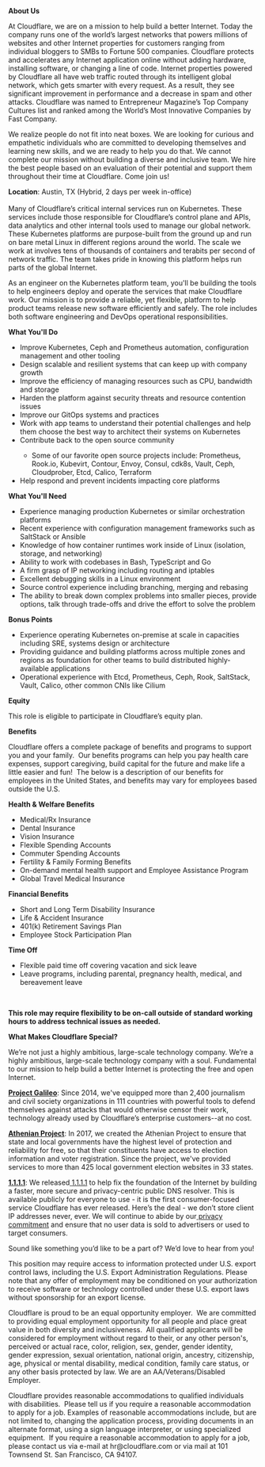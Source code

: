 <div class="content-intro">
	<div><strong>About Us</strong></div>
	<div>
		<p>At Cloudflare, we are on a mission to help build a better Internet. Today the company runs one of the world’s largest networks that powers millions of websites and other Internet properties for customers ranging from individual bloggers to SMBs to Fortune 500 companies. Cloudflare protects and accelerates any Internet application online without adding hardware, installing software, or changing a line of code. Internet properties powered by Cloudflare all have web traffic routed through its intelligent global network, which gets smarter with every request. As a result, they see significant improvement in performance and a decrease in spam and other attacks. Cloudflare was named to Entrepreneur Magazine’s Top Company Cultures list and ranked among the World’s Most Innovative Companies by Fast Company.&nbsp;</p>
		<p><span style="font-weight: 400;">We realize people do not fit into neat boxes. We are looking for curious and empathetic individuals who are committed to developing themselves and learning new skills, and we are ready to help you do that. We cannot complete our mission without building a diverse and inclusive team. We hire the best people based on an evaluation of their potential and support them throughout their time at Cloudflare. Come join us!&nbsp;</span></p>
	</div>
</div>
<p><strong>Location</strong>: Austin, TX (Hybrid, 2 days per week in-office)<br><br>Many of Cloudflare’s critical internal services run on Kubernetes. These services include those responsible for Cloudflare’s control plane and APIs, data analytics and other internal tools used to manage our global network. These Kubernetes platforms are purpose-built from the ground up and run on bare metal Linux in different regions around the world. The scale we work at involves tens of thousands of containers and terabits per second of network traffic. The team takes pride in knowing this platform helps run parts of the global Internet.</p>
<p>As an engineer on the Kubernetes platform team, you'll be building the tools to help engineers deploy and operate the services that make Cloudflare work. Our mission is to provide a reliable, yet flexible, platform to help product teams release new software efficiently and safely. The role includes both software engineering and DevOps operational responsibilities.&nbsp;</p>
<p><strong>What You'll Do</strong></p>
<ul>
	<li>Improve Kubernetes, Ceph and Prometheus automation, configuration management and other tooling&nbsp;</li>
	<li>Design scalable and resilient systems that can keep up with company growth</li>
	<li>Improve the efficiency of managing resources such as CPU, bandwidth and storage</li>
	<li>Harden the platform against security threats and resource contention issues</li>
	<li>Improve our GitOps systems and practices</li>
	<li>Work with app teams to understand their potential challenges and help them choose the best way to architect their systems on Kubernetes</li>
	<li>Contribute back to the open source community</li>
	<ul>
		<li>Some of our favorite open source projects include: Prometheus, Rook.io, Kubevirt, Contour, Envoy, Consul, cdk8s, Vault, Ceph, Cloudprober, Etcd, Calico, Terraform</li>
	</ul>
	<li>Help respond and prevent incidents impacting core platforms</li>
</ul>
<p><strong>What You'll Need</strong></p>
<ul>
	<li>Experience managing production Kubernetes or similar orchestration platforms</li>
	<li>Recent experience with configuration management frameworks such as SaltStack or Ansible</li>
	<li>Knowledge of how container runtimes work inside of Linux (isolation, storage, and networking)</li>
	<li>Ability to work with codebases in Bash, TypeScript and Go</li>
	<li>A firm grasp of IP networking including routing and iptables</li>
	<li>Excellent debugging skills in a Linux environment</li>
	<li>Source control experience including branching, merging and rebasing</li>
	<li>The ability to break down complex problems into smaller pieces, provide options, talk through trade-offs and drive the effort to solve the problem</li>
</ul>
<p><strong>Bonus Points</strong></p>
<ul>
	<li>Experience operating Kubernetes on-premise at scale in capacities including SRE, systems design or architecture</li>
	<li>Providing guidance and building platforms across multiple zones and regions as foundation for other teams to build distributed highly-available applications&nbsp;</li>
	<li>Operational experience with Etcd, Prometheus, Ceph, Rook, SaltStack, Vault, Calico, other common CNIs like Cilium</li>
</ul>
<p><strong>Equity</strong></p>
<p>This role is eligible to participate in Cloudflare’s equity plan.</p>
<p><strong>Benefits</strong></p>
<p>Cloudflare offers a complete package of benefits and programs to support you and your family.&nbsp; Our benefits programs can help you pay health care expenses, support caregiving, build capital for the future and make life a little easier and fun!&nbsp; The below is a description of our benefits for employees in the United States, and benefits may vary for employees based outside the U.S.</p>
<p><strong>Health &amp; Welfare Benefits</strong></p>
<ul>
	<li>Medical/Rx Insurance</li>
	<li>Dental Insurance</li>
	<li>Vision Insurance</li>
	<li>Flexible Spending Accounts</li>
	<li>Commuter Spending Accounts</li>
	<li>Fertility &amp; Family Forming Benefits</li>
	<li>On-demand mental health support and Employee Assistance Program</li>
	<li>Global Travel Medical Insurance</li>
</ul>
<p><strong>Financial Benefits</strong></p>
<ul>
	<li>Short and Long Term Disability Insurance</li>
	<li>Life &amp; Accident Insurance</li>
	<li>401(k) Retirement Savings Plan</li>
	<li>Employee Stock Participation Plan</li>
</ul>
<p><strong>Time Off</strong></p>
<ul>
	<li>Flexible paid time off covering vacation and sick leave</li>
	<li>Leave programs, including parental, pregnancy health, medical, and bereavement leave</li>
</ul>
<p>&nbsp;</p>
<p><strong>This role may require flexibility to be on-call outside of standard working hours to address technical issues as needed.</strong></p>
<div class="content-conclusion">
	<p><strong>What Makes Cloudflare Special?</strong></p>
	<p><span style="font-weight: 400;">We’re not just a highly ambitious, large-scale technology company. We’re a highly ambitious, large-scale technology company with a soul. Fundamental to our mission to help build a better Internet is protecting the free and open Internet.</span></p>
	<p><a href="https://blog.cloudflare.com/protecting-free-expression-online/"><strong>Project Galileo</strong></a><span style="font-weight: 400;">: Since 2014, we've equipped more than 2,400 journalism and civil society organizations in 111 countries with powerful tools to defend themselves against attacks that would otherwise censor their work, technology already used by Cloudflare’s enterprise customers--at no cost.</span></p>
	<p><strong><a href="https://www.cloudflare.com/athenian/">Athenian Project</a></strong><span style="font-weight: 400;">: In 2017, we created the Athenian Project to ensure that state and local governments have the highest level of protection and reliability for free, so that their constituents have access to election information and voter registration. Since the project, we've provided services to more than 425 local government election websites in 33 states.</span></p>
	<p><a href="https://1.1.1.1/"><strong>1.1.1.1</strong></a><span style="font-weight: 400;">: We released</span><a href="https://1.1.1.1/"> <span style="font-weight: 400;">1.1.1.1</span></a><span style="font-weight: 400;"> to help fix the foundation of the Internet by building a faster, more secure and privacy-centric public DNS resolver. This is available publicly for everyone to use - it is the first consumer-focused service Cloudflare has ever released. Here’s the deal - we don’t store client IP addresses never, ever. We will continue to abide by our</span><a href="https://developers.cloudflare.com/1.1.1.1/privacy/public-dns-resolver"> privacy commitment</a><span style="font-weight: 400;"> and ensure that no user data is sold to advertisers or used to target consumers.</span></p>
	<p><span style="font-weight: 400;">Sound like something you’d like to be a part of? We’d love to hear from you!</span></p>
	<p><span style="font-weight: 400;">This position may require access to information protected under U.S. export control laws, including the U.S. Export Administration Regulations. Please note that any offer of employment may be conditioned on your authorization to receive software or technology controlled under these U.S. export laws without sponsorship for an export license.</span></p>
	<p><span style="font-weight: 400;">Cloudflare is proud to be an equal opportunity employer. &nbsp;We are committed to providing equal employment opportunity for all people and place great value in both diversity and inclusiveness. &nbsp;All qualified applicants will be considered for employment without regard to their, or any other person's, perceived or actual</span> <span style="font-weight: 400;">race, color, religion, sex, gender, gender identity, gender expression, sexual orientation, national origin, ancestry, citizenship, age, physical or mental disability, medical condition, family care status, or any other basis protected by law. </span><span style="font-weight: 400;">We are an AA/Veterans/Disabled Employer.</span></p>
	<p><span style="font-weight: 400;">Cloudflare provides reasonable accommodations to qualified individuals with disabilities. &nbsp;Please tell us if you require a reasonable accommodation to apply for a job. Examples of reasonable accommodations include, but are not limited to, changing the application process, providing documents in an alternate format, using a sign language interpreter, or using specialized equipment. &nbsp;If you require a reasonable accommodation to apply for a job, please contact us via e-mail at </span><span style="font-weight: 400;">hr@cloudflare.com</span><span style="font-weight: 400;"> or via mail at 101 Townsend St. San Francisco, CA 94107.</span></p>
</div>